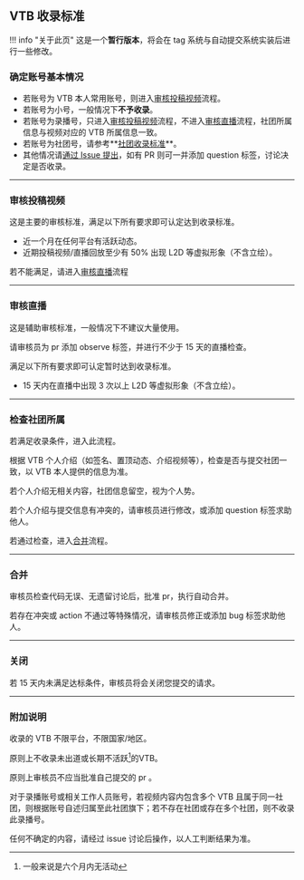 ## VTB 收录标准

!!! info "关于此页"
    这是一个**暂行版本**，将会在 tag 系统与自动提交系统实装后进行一些修改。

### 确定账号基本情况

- 若账号为 VTB 本人常用账号，则进入[审核投稿视频](#_2)流程。
- 若账号为小号，一般情况下**不予收录**。
- 若账号为录播号，只进入[审核投稿视频](#_2)流程，不进入[审核直播](#_3)流程，社团所属信息与视频对应的 VTB 所属信息一致。
- 若账号为社团号，请参考**[社团收录标准](./add-group.md)**。
- 其他情况请<a href="https://github.com/dd-center/vdb/issues/new" target="_blank">通过 Issue 提出</a>，如有 PR 则可一并添加 question 标签，讨论决定是否收录。

---

### 审核投稿视频

这是主要的审核标准，满足以下所有要求即可认定达到收录标准。

- 近一个月在任何平台有活跃动态。
- 近期投稿视频/直播回放至少有 50% 出现 L2D 等虚拟形象（不含立绘）。

若不能满足，请进入[审核直播](#_3)流程

---

### 审核直播

这是辅助审核标准，一般情况下不建议大量使用。

请审核员为 pr 添加 observe 标签，并进行不少于 15 天的直播检查。

满足以下所有要求即可认定暂时达到收录标准。

- 15 天内在直播中出现 3 次以上 L2D 等虚拟形象（不含立绘）。

---

### 检查社团所属

若满足收录条件，进入此流程。

根据 VTB 个人介绍（如签名、置顶动态、介绍视频等），检查是否与提交社团一致，以 VTB 本人提供的信息为准。

若个人介绍无相关内容，社团信息留空，视为个人势。

若个人介绍与提交信息有冲突的，请审核员进行修改，或添加 question 标签求助他人。

若通过检查，进入[合并](#_5)流程。

---

### 合并

审核员检查代码无误、无遗留讨论后，批准 pr，执行自动合并。

若存在冲突或 action 不通过等特殊情况，请审核员修正或添加 bug 标签求助他人。

---

### 关闭

若 15 天内未满足达标条件，审核员将会关闭您提交的请求。

---

### 附加说明

收录的 VTB 不限平台，不限国家/地区。

原则上不收录未出道或长期不活跃[^1]的VTB。
[^1]: 一般来说是六个月内无活动

原则上审核员不应当批准自己提交的 pr 。

对于录播账号或相关工作人员账号，若视频内容内包含多个 VTB 且属于同一社团，则根据账号自述归属至此社团旗下；若不存在社团或存在多个社团，则不收录此录播号。

任何不确定的内容，请经过 issue 讨论后操作，以人工判断结果为准。
